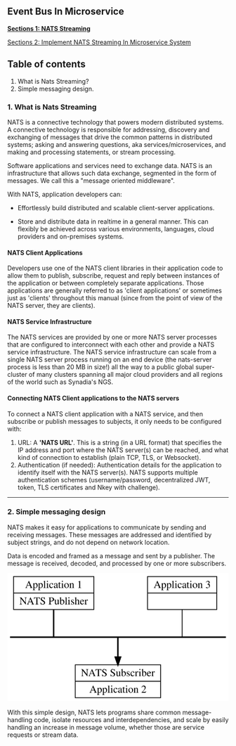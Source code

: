 ## Event Bus In Microservice

[**Sections 1: NATS Streaming**](./nats-1.md)

[Sections 2: Implement NATS Streaming In Microservice System](./nats-2.md)

## Table of contents

1. What is Nats Streaming?
2. Simple messaging design.

### 1. What is Nats Streaming

NATS is a connective technology that powers modern distributed systems. A connective technology is responsible for addressing, discovery and exchanging of messages that drive the common patterns in distributed systems; asking and answering questions, aka services/microservices, and making and processing statements, or stream processing.

Software applications and services need to exchange data. NATS is an infrastructure that allows such data exchange, segmented in the form of messages. We call this a "message oriented middleware".

With NATS, application developers can:

- Effortlessly build distributed and scalable client-server applications.

- Store and distribute data in realtime in a general manner. This can flexibly be achieved across various environments, languages, cloud providers and on-premises systems.

#### NATS Client Applications

Developers use one of the NATS client libraries in their application code to allow them to publish, subscribe, request and reply between instances of the application or between completely separate applications. Those applications are generally referred to as 'client applications' or sometimes just as 'clients' throughout this manual (since from the point of view of the NATS server, they are clients).

#### NATS Service Infrastructure

The NATS services are provided by one or more NATS server processes that are configured to interconnect with each other and provide a NATS service infrastructure. The NATS service infrastructure can scale from a single NATS server process running on an end device (the nats-server process is less than 20 MB in size!) all the way to a public global super-cluster of many clusters spanning all major cloud providers and all regions of the world such as Synadia's NGS.

#### Connecting NATS Client applications to the NATS servers

To connect a NATS client application with a NATS service, and then subscribe or publish messages to subjects, it only needs to be configured with:

1. URL: A **'NATS URL'**. This is a string (in a URL format) that specifies the IP address and port where the NATS server(s) can be reached, and what kind of connection to establish (plain TCP, TLS, or Websocket).
2. Authentication (if needed): Authentication details for the application to identify itself with the NATS server(s). NATS supports multiple authentication schemes (username/password, decentralized JWT, token, TLS certificates and Nkey with challenge).
***
### 2. Simple messaging design

NATS makes it easy for applications to communicate by sending and receiving messages. These messages are addressed and identified by subject strings, and do not depend on network location.

Data is encoded and framed as a message and sent by a publisher. The message is received, decoded, and processed by one or more subscribers.

![nat-design](../../assets/events/nat-design.svg)

With this simple design, NATS lets programs share common message-handling code, isolate resources and interdependencies, and scale by easily handling an increase in message volume, whether those are service requests or stream data.


